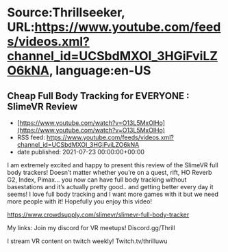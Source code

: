 # Source:Thrillseeker, URL:https://www.youtube.com/feeds/videos.xml?channel_id=UCSbdMXOI_3HGiFviLZO6kNA, language:en-US

## Cheap Full Body Tracking for EVERYONE : SlimeVR Review
 - [https://www.youtube.com/watch?v=O13L5MxOlHo](https://www.youtube.com/watch?v=O13L5MxOlHo)
 - RSS feed: https://www.youtube.com/feeds/videos.xml?channel_id=UCSbdMXOI_3HGiFviLZO6kNA
 - date published: 2021-07-23 00:00:00+00:00

I am extremely excited and happy to present this review of the SlimeVR full body trackers! Doesn’t matter whether you’re on a quest, rift, HO Reverb G2, Index, Pimax… you now can have full body tracking without basestations and it’s actually pretty good.. and getting better every day it seems! I love full body tracking and I want more games with it but we need more people with it! Hopefully you enjoy this video!


https://www.crowdsupply.com/slimevr/slimevr-full-body-tracker

My links:
Join my discord for VR meetups!
Discord.gg/Thrill

I stream VR content on twitch weekly!
Twitch.tv/thrilluwu

